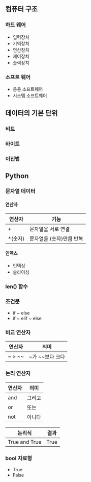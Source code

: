 
## 컴퓨터 구조
### 하드 웨어
- 입력장치
- 기억장치
- 연산장치
- 제어장치
- 출력장치
### 소프트 웨어
- 응용 소프트웨어
- 시스템 소프트웨어
## 데이터의 기본 단위
### 비트
### 바이트
### 이진법
## Python
### 문자열 데이터
#### 연산자
연산자    |   기능
--------  |--------
\+        | 문자열을 서로 연결
\*(숫자)  | 문자열을 (숫자)만큼 반복
#### 인덱스
- 인덱싱
- 슬라이싱
### len() 함수
### 조건문
- if ~ else
- if ~ elif ~ else
### 비교 연산자
연산자 | 의미
------|-------
~ > ~~ | ~가 \~~보다 크다

### 논리 연산자
연산자 |의미
---|---
and | 그리고
or | 또는
not | 아니다

논리식 | 결과
-----|--------
True and True | True

### bool 자료형
- True
- False
